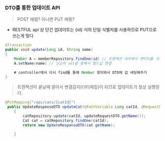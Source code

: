 ### DTO를 통한 업데이트 API

> POST 매핑? 아니면 PUT 매핑?

- RESTFUL api 상 단건 업데이트는 {id} 식의 단일 식별자를 사용하므로 PUT으로 쓰는게 맞다

```java
@Transaction
public void update(Long id, String name)
{
    Member A = memberRepository.findOne(id) // 트렌젝션 내부에서 엔티티를 가져옴
    A.setName(name) // 단순히 set을 통해서 필드값 변경
    
    # controller에서 다시 find를 통해 Member 찾아와서 DTO에 값 세팅해주기  
}
```
> 트렌젝션이 끝날때 알아서 변경감지(더티체킹)이 되므로 업데이트가 정상 실행된다. 

```java
@PutMapping("/api/cats/{catId}")
 public UpdateResponseDTO updateCat(@PathVariable Long catId, @RequestBody UpdateRequestDTO updateRequestDTO)
    {
        catRepository.update(catId, updateRequestDTO.getName());
        Cat cat = catRepository.findOne(catId);
        return new UpdateResponseDTO(cat.getName);
        
    }
```
